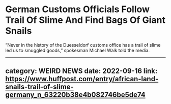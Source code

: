# German Customs Officials Follow Trail Of Slime And Find Bags Of Giant Snails

“Never in the history of the Duesseldorf customs office has a trail of slime led us to smuggled goods,” spokesman Michael Walk told the media.

---
category: WEIRD NEWS
date: 2022-09-16
link: https://www.huffpost.com/entry/african-land-snails-trail-of-slime-germany_n_63220b38e4b082746be5de74
---
